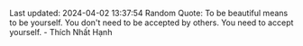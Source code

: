 Last updated: 2024-04-02 13:37:54
Random Quote: To be beautiful means to be yourself. You don't need to be accepted by others. You need to accept yourself. - Thích Nhất Hạnh